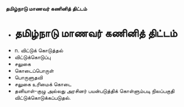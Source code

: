 **தமிழ்நாடு மாணவர் கணினித் திட்டம்**
- # தமிழ்நாடு மாணவர் கணினித் திட்டம்
- n. விட்டுக் கொடுத்தல்
- விட்டுக்கொடுப்பு
- சலுகை
- கொடைப்பொருள்
- பொருளுதவி
- சலுகை உரிமைக் கொடை
- தனியாள்-குழு அல்லது அரசினர் பயன்படுத்திக் கொள்ளும்படி நிலப்பகுதி விட்டுக்கொடுக்கப்படுதல்.

